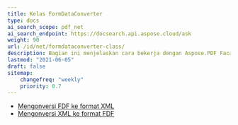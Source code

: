 ```yaml
---
title: Kelas FormDataConverter
type: docs
ai_search_scope: pdf_net
ai_search_endpoint: https://docsearch.api.aspose.cloud/ask
weight: 90
url: /id/net/formdataconverter-class/
description: Bagian ini menjelaskan cara bekerja dengan Aspose.PDF Facades menggunakan Kelas FormDataConverter.
lastmod: "2021-06-05"
draft: false
sitemap:
    changefreq: "weekly"
    priority: 0.7
---
```

- [Mengonversi FDF ke format XML](/pdf/net/converting-an-fdf-to-xml-format/)
- [Mengonversi XML ke format FDF](/pdf/net/converting-an-xml-to-fdf-format/)